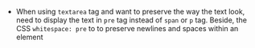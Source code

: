 - When using `textarea` tag and want to preserve the way the text look, need to display the text in `pre` tag instead of `span` or `p` tag. Beside, the CSS `whitespace: pre` to to preserve newlines and spaces within an element